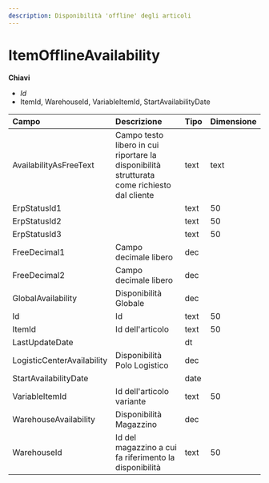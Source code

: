 ```yaml
---
description: Disponibilità 'offline' degli articoli
---
```


# ItemOfflineAvailability

**Chiavi**

* _Id_
* ItemId, WarehouseId, VariableItemId, StartAvailabilityDate

| Campo | Descrizione | Tipo | Dimensione |
| :--- | :--- | :--- | :--- |
| AvailabilityAsFreeText | Campo testo libero in cui riportare la disponibilità strutturata come richiesto dal cliente | text | text |
| ErpStatusId1 |  | text | 50 |
| ErpStatusId2 |  | text | 50 |
| ErpStatusId3 |  | text | 50 |
| FreeDecimal1 | Campo decimale libero | dec |  |
| FreeDecimal2 | Campo decimale libero | dec |  |
| GlobalAvailability | Disponibilità Globale | dec |  |
| Id | Id | text | 50 |
| ItemId | Id dell'articolo | text | 50 |
| LastUpdateDate |  | dt |  |
| LogisticCenterAvailability | Disponibilità Polo Logistico | dec |  |
| StartAvailabilityDate |  | date |  |
| VariableItemId | Id dell'articolo variante | text | 50 |
| WarehouseAvailability | Disponibilità Magazzino | dec |  |
| WarehouseId | Id del magazzino a cui fa riferimento la disponibilità | text | 50 |
